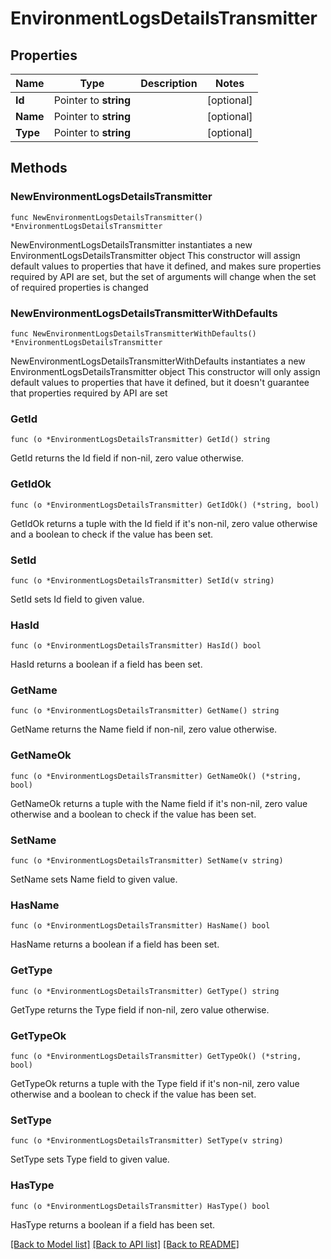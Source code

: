 # EnvironmentLogsDetailsTransmitter

## Properties

Name | Type | Description | Notes
------------ | ------------- | ------------- | -------------
**Id** | Pointer to **string** |  | [optional] 
**Name** | Pointer to **string** |  | [optional] 
**Type** | Pointer to **string** |  | [optional] 

## Methods

### NewEnvironmentLogsDetailsTransmitter

`func NewEnvironmentLogsDetailsTransmitter() *EnvironmentLogsDetailsTransmitter`

NewEnvironmentLogsDetailsTransmitter instantiates a new EnvironmentLogsDetailsTransmitter object
This constructor will assign default values to properties that have it defined,
and makes sure properties required by API are set, but the set of arguments
will change when the set of required properties is changed

### NewEnvironmentLogsDetailsTransmitterWithDefaults

`func NewEnvironmentLogsDetailsTransmitterWithDefaults() *EnvironmentLogsDetailsTransmitter`

NewEnvironmentLogsDetailsTransmitterWithDefaults instantiates a new EnvironmentLogsDetailsTransmitter object
This constructor will only assign default values to properties that have it defined,
but it doesn't guarantee that properties required by API are set

### GetId

`func (o *EnvironmentLogsDetailsTransmitter) GetId() string`

GetId returns the Id field if non-nil, zero value otherwise.

### GetIdOk

`func (o *EnvironmentLogsDetailsTransmitter) GetIdOk() (*string, bool)`

GetIdOk returns a tuple with the Id field if it's non-nil, zero value otherwise
and a boolean to check if the value has been set.

### SetId

`func (o *EnvironmentLogsDetailsTransmitter) SetId(v string)`

SetId sets Id field to given value.

### HasId

`func (o *EnvironmentLogsDetailsTransmitter) HasId() bool`

HasId returns a boolean if a field has been set.

### GetName

`func (o *EnvironmentLogsDetailsTransmitter) GetName() string`

GetName returns the Name field if non-nil, zero value otherwise.

### GetNameOk

`func (o *EnvironmentLogsDetailsTransmitter) GetNameOk() (*string, bool)`

GetNameOk returns a tuple with the Name field if it's non-nil, zero value otherwise
and a boolean to check if the value has been set.

### SetName

`func (o *EnvironmentLogsDetailsTransmitter) SetName(v string)`

SetName sets Name field to given value.

### HasName

`func (o *EnvironmentLogsDetailsTransmitter) HasName() bool`

HasName returns a boolean if a field has been set.

### GetType

`func (o *EnvironmentLogsDetailsTransmitter) GetType() string`

GetType returns the Type field if non-nil, zero value otherwise.

### GetTypeOk

`func (o *EnvironmentLogsDetailsTransmitter) GetTypeOk() (*string, bool)`

GetTypeOk returns a tuple with the Type field if it's non-nil, zero value otherwise
and a boolean to check if the value has been set.

### SetType

`func (o *EnvironmentLogsDetailsTransmitter) SetType(v string)`

SetType sets Type field to given value.

### HasType

`func (o *EnvironmentLogsDetailsTransmitter) HasType() bool`

HasType returns a boolean if a field has been set.


[[Back to Model list]](../README.md#documentation-for-models) [[Back to API list]](../README.md#documentation-for-api-endpoints) [[Back to README]](../README.md)


